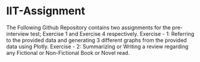 # IIT-Assignment
The Following Github Repository contains two assignments for the pre-interview test; Exercise 1 and Exercise 4 respectively. 
Exercise - 1: Referring to the provided data and generating 3 different graphs from the provided data using Plotly. 
Exercise - 2: Summarizing or Writing a review regarding any Fictional or Non-Fictional Book or Novel read.
